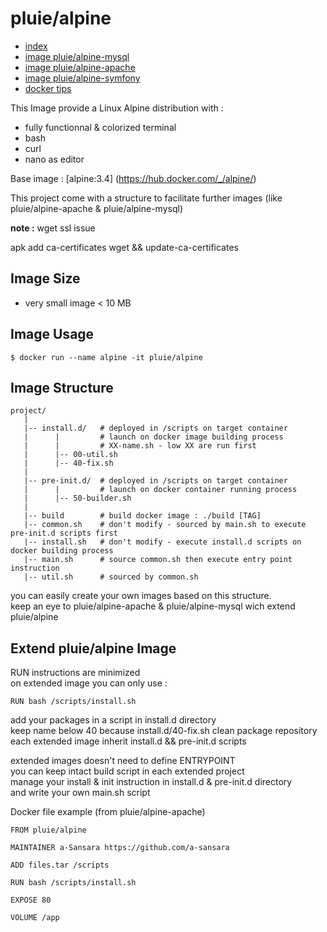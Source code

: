 # pluie/alpine

- [index][1]
- [image pluie/alpine-mysql][3]
- [image pluie/alpine-apache][4]
- [image pluie/alpine-symfony][6]
- [docker tips][5]

This Image provide a Linux Alpine distribution with :
- fully functionnal & colorized terminal
- bash
- curl
- nano as editor

Base image : [alpine:3.4] (https://hub.docker.com/_/alpine/)

This project come with a structure to facilitate further images (like pluie/alpine-apache & pluie/alpine-mysql)

__note :__ wget ssl issue

apk add ca-certificates wget && update-ca-certificates
    

## Image Size

- very small image < 10 MB


## Image Usage

```
$ docker run --name alpine -it pluie/alpine
```

## Image Structure

```
project/
   |
   |-- install.d/   # deployed in /scripts on target container
   |      |         # launch on docker image building process
   |      |         # XX-name.sh - low XX are run first
   |      |-- 00-util.sh
   |      |-- 40-fix.sh
   |
   |-- pre-init.d/  # deployed in /scripts on target container
   |      |         # launch on docker container running process
   |      |-- 50-builder.sh
   |
   |-- build        # build docker image : ./build [TAG]
   |-- common.sh    # don't modify - sourced by main.sh to execute pre-init.d scripts first
   |-- install.sh   # don't modify - execute install.d scripts on docker building process
   |-- main.sh      # source common.sh then execute entry point instruction
   |-- util.sh      # sourced by common.sh
```

you can easily create your own images based on this structure.  
keep an eye to pluie/alpine-apache & pluie/alpine-mysql wich extend pluie/alpine  


## Extend pluie/alpine Image

RUN instructions are minimized  
on extended image you can only use :
```
RUN bash /scripts/install.sh
```
add your packages in a script in install.d directory  
keep name below 40 because install.d/40-fix.sh clean package repository  
each extended image inherit install.d && pre-init.d scripts

extended images doesn't need to define ENTRYPOINT  
you can keep intact build script in each extended project  
manage your install & init instruction in install.d & pre-init.d directory  
and write your own main.sh script  

Docker file example (from pluie/alpine-apache)

```
FROM pluie/alpine

MAINTAINER a-Sansara https://github.com/a-sansara

ADD files.tar /scripts

RUN bash /scripts/install.sh

EXPOSE 80

VOLUME /app
```

 [1]: https://github.com/pluie-org/docker-images
 [2]: https://github.com/pluie-org/docker-images/tree/master/pluie/alpine
 [3]: https://github.com/pluie-org/docker-images/tree/master/pluie/alpine-mysql
 [4]: https://github.com/pluie-org/docker-images/tree/master/pluie/alpine-apache
 [5]: https://github.com/pluie-org/docker-images/blob/master/DOCKER.md
 [6]: https://github.com/pluie-org/docker-images/tree/master/pluie/alpine-symfony
